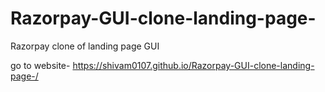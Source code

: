 # Razorpay-GUI-clone-landing-page-
Razorpay clone of landing page GUI

go to website- https://shivam0107.github.io/Razorpay-GUI-clone-landing-page-/

